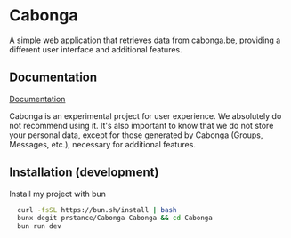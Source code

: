 # Cabonga

A simple web application that retrieves data from cabonga.be, providing a different user interface and additional features. 


## Documentation

[Documentation]()

Cabonga is an experimental project for user experience. We absolutely do not recommend using it. It's also important to know that we do not store your personal data, except for those generated by Cabonga (Groups, Messages, etc.), necessary for additional features.



## Installation (development)

Install my project with bun

```bash
  curl -fsSL https://bun.sh/install | bash
  bunx degit prstance/Cabonga Cabonga && cd Cabonga
  bun run dev
```
    